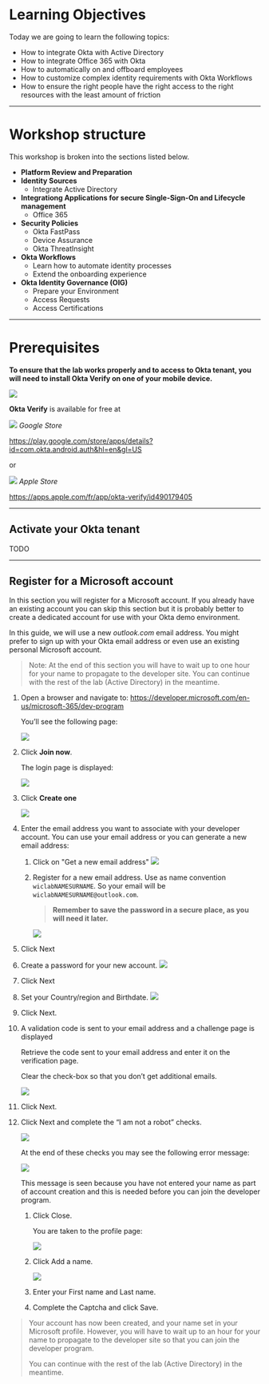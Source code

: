 # Learning Objectives
Today we are going to learn the following topics: 

- How to integrate Okta with Active Directory
- How to integrate Office 365 with Okta
- How to automatically on and offboard employees
- How to customize complex identity requirements with Okta Workflows
- How to ensure the right people have the right access to the right resources with the least amount of friction

---

# Workshop structure

This workshop is broken into the sections listed below. 

- **Platform Review and Preparation**
- **Identity Sources**
    - Integrate Active Directory
- **Integrationg Applications for secure Single-Sign-On and Lifecycle management**
    - Office 365
- **Security Policies**
    - Okta FastPass
    - Device Assurance
    - Okta ThreatInsight
- **Okta Workflows**
    - Learn how to automate identity processes
    - Extend the onboarding experience
- **Okta Identity Governance (OIG)**
    - Prepare your Environment
    - Access Requests
    - Access Certifications

---

# Prerequisites

**To ensure that the lab works properly and to access to Okta tenant, you will need to install Okta Verify on one of your mobile device.**

![](images/Okta_Verify.png) 

**Okta Verify** is available for free at


![](images/Google_Play_Store.png) *Google Store* 

https://play.google.com/store/apps/details?id=com.okta.android.auth&hl=en&gl=US

or

![](images/Apple_Mac_Store.png) *Apple Store* 

https://apps.apple.com/fr/app/okta-verify/id490179405


---


## Activate your Okta tenant

TODO


---


## Register for a Microsoft account

In this section you will register for a Microsoft account. If you already have an existing account you can skip this section but it is probably better to create a dedicated account for use with your Okta demo environment.

In this guide, we will use a new *outlook.com* email address. You might prefer to sign up with your Okta email address or even use an existing personal Microsoft account.

> Note: At the end of this section you will have to wait up to one hour for your name to propagate to the developer site. You can continue with the rest of the lab (Active Directory) in the meantime.

1. Open a browser and navigate to: https://developer.microsoft.com/en-us/microsoft-365/dev-program
    
    You’ll see the following page:

    ![](images/009/o365setup-image26.png)

2. Click **Join now**.
    
    The login page is displayed:

    ![](images/009/o365setup-image21.png)

3. Click **Create one**

    ![](images/009/o365setup-image11.png)

4. Enter the email address you want to associate with your developer account.
    You can use your email address or you can generate a new email address:
    
    1. Click on "Get a new email address"
        ![](images/009/o365setup-003.png)

    2. Register for a new email address. Use as name convention `wiclabNAMESURNAME`. So your email will be `wiclabNAMESURNAME@outlook.com`.
        
        > **Remember to save the password in a secure place, as you will need it later.**
    
        ![](images/009/o365setup-004.png)

5. Click Next

6. Create a password for your new account.
    ![](images/009/o365setup-image43.png)

7. Click Next

8. Set your Country/region and Birthdate.
    ![](images/009/o365setup-image17.png)


9. Click Next.


10. A validation code is sent to your email address and a challenge page is displayed

    Retrieve the code sent to your email address and enter it on the verification page.

    Clear the check-box so that you don’t get additional emails.
    
    ![](images/009/o365setup-image4.png)


11. Click Next.

13. Click Next and complete the “I am not a robot” checks.

    ![](images/009/o365setup-image47.png)
 
    At the end of these checks you may see the following error message:

    ![](images/009/o365setup-image18.png)

    This message is seen because you have not entered your name as part of account creation and this is needed before you can join the developer program.

    1. Click Close.
    
        You are taken to the profile page:
        
        ![](images/009/o365setup-image38.png)

    2. Click Add a name.

        ![](images/009/o365setup-image35.png)

    3. Enter your First name and Last name.

    4. Complete the Captcha and click Save.





> Your account has now been created, and your name set in your Microsoft profile.  However, you will have to wait up to an hour for your name to propagate to the developer site so that you can join the developer program.
> 
> You can continue with the rest of the lab (Active Directory) in the meantime.